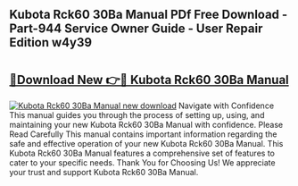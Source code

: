 ## Kubota Rck60 30Ba Manual PDf Free Download - Part-944 Service Owner Guide - User Repair Edition w4y39

# <h2><a href="http://bc91945.oget.top/?id=Kubota+Rck60+30Ba+Manual">🔗Download New 👉🔴 Kubota Rck60 30Ba Manual</a></h2>

[![Kubota Rck60 30Ba Manual new download](https://i.imgur.com/5g1atiW.png)](http://bc91945.oget.top/?id=Kubota+Rck60+30Ba+Manual)
Navigate with Confidence This manual guides you through the process of setting up, using, and maintaining your new Kubota Rck60 30Ba Manual with confidence. Please Read Carefully This manual contains important information regarding the safe and effective operation of your new Kubota Rck60 30Ba Manual. This Kubota Rck60 30Ba Manual features a comprehensive set of features to cater to your specific needs. Thank You for Choosing Us! We appreciate your trust and support Kubota Rck60 30Ba Manual.
